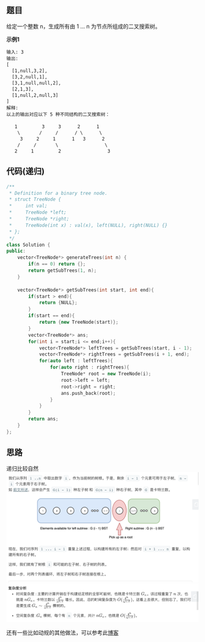 ## 题目
给定一个整数 n，生成所有由 1 ... n 为节点所组成的二叉搜索树。

**示例1**
```
输入: 3
输出:
[
  [1,null,3,2],
  [3,2,null,1],
  [3,1,null,null,2],
  [2,1,3],
  [1,null,2,null,3]
]
解释:
以上的输出对应以下 5 种不同结构的二叉搜索树：

   1         3     3      2      1
    \       /     /      / \      \
     3     2     1      1   3      2
    /     /       \                 \
   2     1         2                 3
```

## 代码(递归)
```C++
/**
 * Definition for a binary tree node.
 * struct TreeNode {
 *     int val;
 *     TreeNode *left;
 *     TreeNode *right;
 *     TreeNode(int x) : val(x), left(NULL), right(NULL) {}
 * };
 */
class Solution {
public:
    vector<TreeNode*> generateTrees(int n) {
        if(n == 0) return {};
        return getSubTrees(1, n);
    }
    
    vector<TreeNode*> getSubTrees(int start, int end){
        if(start > end){
            return {NULL};
        }
        if(start == end){
            return {new TreeNode(start)};
        }
        vector<TreeNode*> ans;
        for(int i = start;i <= end;i++){
            vector<TreeNode*> leftTrees = getSubTrees(start, i - 1);
            vector<TreeNode*> rightTrees = getSubTrees(i + 1, end);
            for(auto left : leftTrees){
                for(auto right : rightTrees){
                    TreeNode* root = new TreeNode(i);
                    root->left = left;
                    root->right = right;
                    ans.push_back(root);
                }
            }
        }
        return ans;
    }
};
```

## 思路

递归比较自然
![](static/95_1.png)
![](static/95_2.png)

还有一些比如动规的其他做法，可以参考此[博客](https://leetcode-cn.com/problems/unique-binary-search-trees-ii/solution/xiang-xi-tong-su-de-si-lu-fen-xi-duo-jie-fa-by-2-7/)